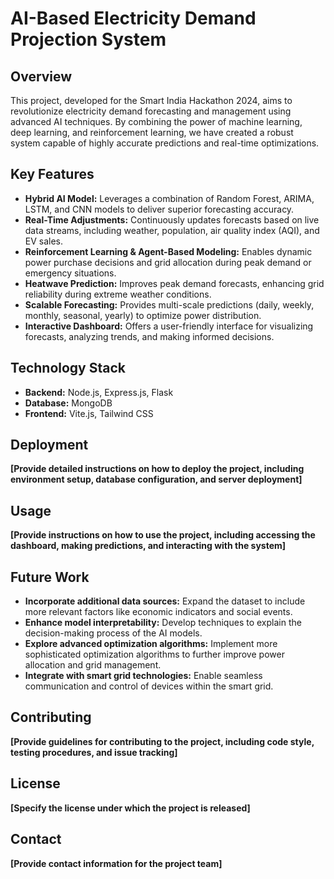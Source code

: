 # AI-Based Electricity Demand Projection System

## Overview

This project, developed for the Smart India Hackathon 2024, aims to revolutionize electricity demand forecasting and management using advanced AI techniques. By combining the power of machine learning, deep learning, and reinforcement learning, we have created a robust system capable of highly accurate predictions and real-time optimizations.

## Key Features

* **Hybrid AI Model:** Leverages a combination of Random Forest, ARIMA, LSTM, and CNN models to deliver superior forecasting accuracy.
* **Real-Time Adjustments:** Continuously updates forecasts based on live data streams, including weather, population, air quality index (AQI), and EV sales.
* **Reinforcement Learning & Agent-Based Modeling:** Enables dynamic power purchase decisions and grid allocation during peak demand or emergency situations.
* **Heatwave Prediction:** Improves peak demand forecasts, enhancing grid reliability during extreme weather conditions.
* **Scalable Forecasting:** Provides multi-scale predictions (daily, weekly, monthly, seasonal, yearly) to optimize power distribution.
* **Interactive Dashboard:** Offers a user-friendly interface for visualizing forecasts, analyzing trends, and making informed decisions.

## Technology Stack

* **Backend:** Node.js, Express.js, Flask
* **Database:** MongoDB
* **Frontend:** Vite.js, Tailwind CSS

## Deployment

**[Provide detailed instructions on how to deploy the project, including environment setup, database configuration, and server deployment]**

## Usage

**[Provide instructions on how to use the project, including accessing the dashboard, making predictions, and interacting with the system]**

## Future Work

* **Incorporate additional data sources:** Expand the dataset to include more relevant factors like economic indicators and social events.
* **Enhance model interpretability:** Develop techniques to explain the decision-making process of the AI models.
* **Explore advanced optimization algorithms:** Implement more sophisticated optimization algorithms to further improve power allocation and grid management.
* **Integrate with smart grid technologies:** Enable seamless communication and control of devices within the smart grid.

## Contributing

**[Provide guidelines for contributing to the project, including code style, testing procedures, and issue tracking]**

## License

**[Specify the license under which the project is released]**

## Contact

**[Provide contact information for the project team]**
